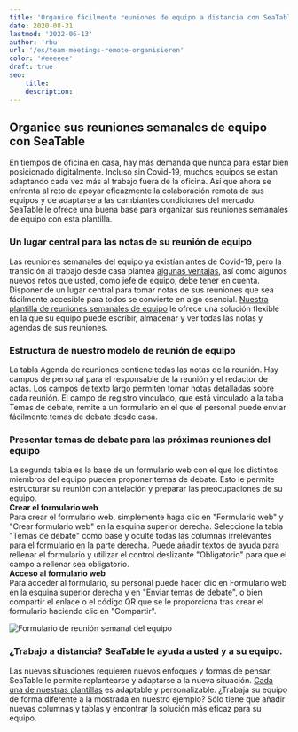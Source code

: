 ```yaml
---
title: 'Organice fácilmente reuniones de equipo a distancia con SeaTable'
date: 2020-08-31
lastmod: '2022-06-13'
author: 'rbu'
url: '/es/team-meetings-remote-organisieren'
color: '#eeeeee'
draft: true
seo:
    title:
    description:
---
```


## Organice sus reuniones semanales de equipo con SeaTable

En tiempos de oficina en casa, hay más demanda que nunca para estar bien posicionado digitalmente. Incluso sin Covid-19, muchos equipos se están adaptando cada vez más al trabajo fuera de la oficina. Así que ahora se enfrenta al reto de apoyar eficazmente la colaboración remota de sus equipos y de adaptarse a las cambiantes condiciones del mercado. SeaTable le ofrece una buena base para organizar sus reuniones semanales de equipo con esta plantilla.

### Un lugar central para las notas de su reunión de equipo

Las reuniones semanales del equipo ya existían antes de Covid-19, pero la transición al trabajo desde casa plantea [algunas ventajas](https://www.gruender.de/homeoffice-vorteile-nachteile/), así como algunos nuevos retos que usted, como jefe de equipo, debe tener en cuenta. Disponer de un lugar central para tomar notas de sus reuniones que sea fácilmente accesible para todos se convierte en algo esencial. [Nuestra plantilla de reuniones semanales de equipo](https://seatable.io/es/vorlage/gumqbevcroszpprj6j4xyg/) le ofrece una solución flexible en la que su equipo puede escribir, almacenar y ver todas las notas y agendas de sus reuniones.

### Estructura de nuestro modelo de reunión de equipo

La tabla Agenda de reuniones contiene todas las notas de la reunión. Hay campos de personal para el responsable de la reunión y el redactor de actas. Los campos de texto largo permiten tomar notas detalladas sobre cada reunión. El campo de registro vinculado, que está vinculado a la tabla Temas de debate, remite a un formulario en el que el personal puede enviar fácilmente temas de debate desde casa.

### Presentar temas de debate para las próximas reuniones del equipo

La segunda tabla es la base de un formulario web con el que los distintos miembros del equipo pueden proponer temas de debate. Esto le permite estructurar su reunión con antelación y preparar las preocupaciones de su equipo.  
**Crear el formulario web**  
Para crear el formulario web, simplemente haga clic en "Formulario web" y "Crear formulario web" en la esquina superior derecha. Seleccione la tabla "Temas de debate" como base y oculte todas las columnas irrelevantes para el formulario en la parte derecha. Puede añadir textos de ayuda para rellenar el formulario y utilizar el control deslizante "Obligatorio" para que el campo a rellenar sea obligatorio.  
**Acceso al formulario web**  
Para acceder al formulario, su personal puede hacer clic en Formulario web en la esquina superior derecha y en "Enviar temas de debate", o bien compartir el enlace o el código QR que se le proporciona tras crear el formulario haciendo clic en "Compartir".

![Formulario de reunión semanal del equipo](https://seatable.io/wp-content/uploads/2020/08/Weekly-Teammeeting-Formular.gif)

### ¿Trabajo a distancia? SeaTable le ayuda a usted y a su equipo.

Las nuevas situaciones requieren nuevos enfoques y formas de pensar. SeaTable le permite replantearse y adaptarse a la nueva situación. [Cada una de nuestras plantillas](https://seatable.io/es/vorlagen/) es adaptable y personalizable. ¿Trabaja su equipo de forma diferente a la mostrada en nuestro ejemplo? Sólo tiene que añadir nuevas columnas y tablas y encontrar la solución más eficaz para su equipo.
